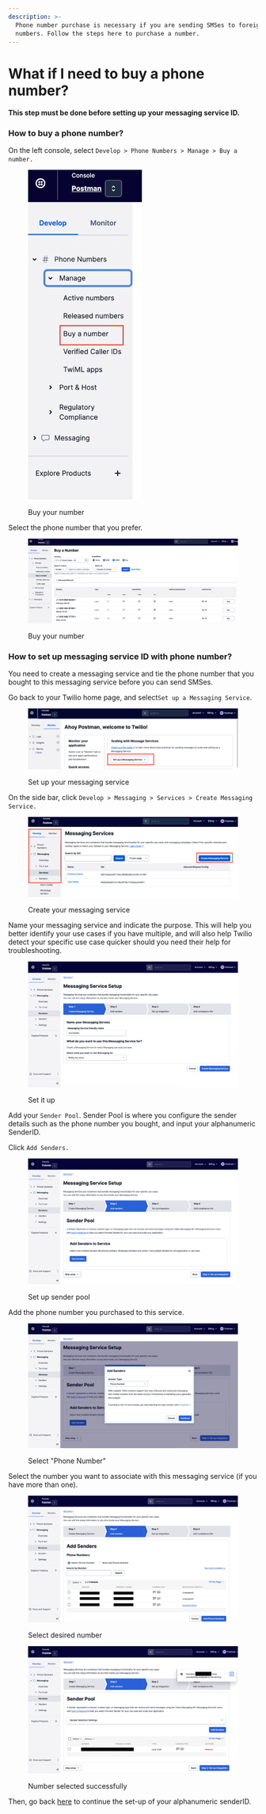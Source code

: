 ```yaml
---
description: >-
  Phone number purchase is necessary if you are sending SMSes to foreign
  numbers. Follow the steps here to purchase a number.
---
```


# What if I need to buy a phone number?

#### This step must be done before setting up your messaging service ID.

### How to buy a phone number?

On the left console, select `Develop > Phone Numbers > Manage > Buy a number.`

<figure><img src="../../../.gitbook/assets/image (12).png" alt="" width="230"><figcaption><p>Buy your number</p></figcaption></figure>

Select the phone number that you prefer.

<figure><img src="../../../.gitbook/assets/image (18).png" alt=""><figcaption><p>Buy your number</p></figcaption></figure>

### How to set up messaging service ID with phone number?

You need to create a messaging service and tie the phone number that you bought to this messaging service before you can send SMSes.&#x20;

Go back to your Twilio home page, and select`Set up a Messaging Service`.

<figure><img src="../../../.gitbook/assets/image (30).png" alt=""><figcaption><p>Set up your messaging service</p></figcaption></figure>

On the side bar, click `Develop > Messaging > Services > Create Messaging Service.`

<figure><img src="../../../.gitbook/assets/image (21).png" alt=""><figcaption><p>Create your messaging service</p></figcaption></figure>

Name your messaging service and indicate the purpose. This will help you better identify your use cases if you have multiple, and will also help Twilio detect your specific use case quicker should you need their help for troubleshooting.

<figure><img src="../../../.gitbook/assets/image (19).png" alt=""><figcaption><p>Set it up</p></figcaption></figure>

Add your `Sender Pool`. Sender Pool is where you configure the sender details such as the phone number you bought, and input your alphanumeric SenderID.

Click `Add Senders.`

<figure><img src="../../../.gitbook/assets/image (29).png" alt=""><figcaption><p>Set up sender pool</p></figcaption></figure>

Add the phone number you purchased to this service.

<figure><img src="../../../.gitbook/assets/image (24).png" alt=""><figcaption><p>Select "Phone Number"</p></figcaption></figure>

Select the number you want to associate with this messaging service (if you have more than one).

<figure><img src="../../../.gitbook/assets/image (22).png" alt=""><figcaption><p>Select desired number</p></figcaption></figure>

<figure><img src="../../../.gitbook/assets/image (13).png" alt=""><figcaption><p>Number selected successfully</p></figcaption></figure>

Then, go back [here](https://guide.postman.gov.sg/campaign-guide/onboarding-overview/step-4-configure-your-twilio-account#set-up-your-alphanumeric-senderid) to continue the set-up of your alphanumeric senderID.
